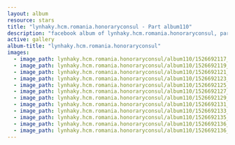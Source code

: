```yaml
---
layout: album
resource: stars
title: "lynhaky.hcm.romania.honoraryconsul - Part album110"
description: "facebook album of lynhaky.hcm.romania.honoraryconsul, part album110."
active: gallery
album-title: "lynhaky.hcm.romania.honoraryconsul"
images:
  - image_path: lynhaky.hcm.romania.honoraryconsul/album110/1526692117_034583.jpg
  - image_path: lynhaky.hcm.romania.honoraryconsul/album110/1526692119_dsc_0002.jpg
  - image_path: lynhaky.hcm.romania.honoraryconsul/album110/1526692121_imgl5036.jpg
  - image_path: lynhaky.hcm.romania.honoraryconsul/album110/1526692123_imgl5051.jpg
  - image_path: lynhaky.hcm.romania.honoraryconsul/album110/1526692125_imgl5089.jpg
  - image_path: lynhaky.hcm.romania.honoraryconsul/album110/1526692127_imgl5137.jpg
  - image_path: lynhaky.hcm.romania.honoraryconsul/album110/1526692129_imgl5166.jpg
  - image_path: lynhaky.hcm.romania.honoraryconsul/album110/1526692131_imgl5244.jpg
  - image_path: lynhaky.hcm.romania.honoraryconsul/album110/1526692133_imgl5336.jpg
  - image_path: lynhaky.hcm.romania.honoraryconsul/album110/1526692135_imgl5337.jpg
  - image_path: lynhaky.hcm.romania.honoraryconsul/album110/1526692136_imgl5358.jpg
  - image_path: lynhaky.hcm.romania.honoraryconsul/album110/1526692136_imgl5397.jpg
---
```

